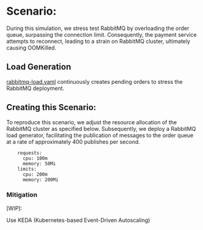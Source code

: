 # Scenario: 

During this simulation, we stress test RabbitMQ by overloading the order queue, surpassing the connection limit. Consequently, the payment service attempts to reconnect, leading to a strain on RabbitMQ cluster, ultimately causing OOMKilled.

## Load Generation

[rabbitmq-load.yaml](/home/saurabh/Desktop/Workspace/sre-stack/scenarios/scenario-04/rabbitmq-load.yaml) continuously creates pending orders to stress the RabbitMQ deployment.

## Creating this Scenario:

To reproduce this scenario, we adjust the resource allocation of the RabbitMQ cluster as specified below. Subsequently, we deploy a RabbitMQ load generator, facilitating the publication of messages to the order queue at a rate of approximately 400 publishes per second.

```
    requests:
      cpu: 100m
      memory: 50Mi
    limits:
      cpu: 200m
      memory: 200Mi
```


### Mitigation

[WIP]:

Use KEDA (Kubernetes-based Event-Driven Autoscaling) 